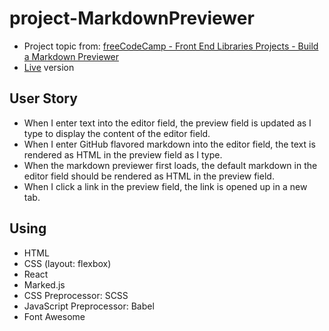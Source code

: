 # project-MarkdownPreviewer
* Project topic from: [freeCodeCamp - Front End Libraries Projects - Build a Markdown Previewer](https://learn.freecodecamp.org/front-end-libraries/front-end-libraries-projects/build-a-markdown-previewer/)
* [Live](https://pocoapocochen.github.io/project-MarkdownPreviewer_old/) version

## User Story
* When I enter text into the editor field, the preview field is updated as I type to display the content of the editor field.
* When I enter GitHub flavored markdown into the editor field, the text is rendered as HTML in the preview field as I type.
* When the markdown previewer first loads, the default markdown in the editor field should be rendered as HTML in the preview field.
* When I click a link in the preview field, the link is opened up in a new tab.

## Using
* HTML
* CSS (layout: flexbox)
* React
* Marked.js
* CSS Preprocessor: SCSS
* JavaScript Preprocessor: Babel
* Font Awesome

